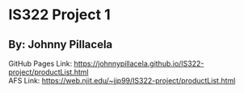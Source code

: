 # IS322 Project 1
## By: Johnny Pillacela
GitHub Pages Link: https://johnnypillacela.github.io/IS322-project/productList.html <br>
AFS Link: https://web.njit.edu/~jjp99/IS322-project/productList.html
